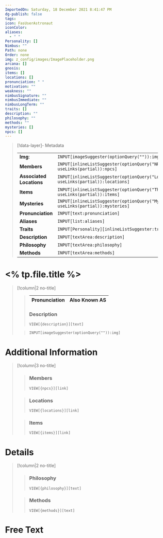 ```yaml
---
ImportedOn: Saturday, 18 December 2021 8:41:47 PM
dg-publish: false
tags: 
icon: FasUserAstronaut
iconColor: 
aliases:
  - " "
Personality: []
Nimbus: ""
Path: none
Order: none
img: z_config/images/ImagePlaceholder.png
arcana: []
gnosis: 
items: []
locations: []
pronunciation: " "
motivation: ""
weakness: ""
nimbusSignature: ""
nimbusImmediate: ""
nimbusLongTerm: ""
traits: []
description: ""
philosophy: ""
methods: ""
mysteries: []
npcs: []
---
```

> [!data-layer]- Metadata
>
> |                                       |                                  |
>| ----- | ----- |
>| **Img**: |`INPUT[imageSuggester(optionQuery("")):img]`|
> |**Members** | `INPUT[inlineListSuggester(optionQuery("NPCs"), useLinks(partial)):npcs]`|
> |**Associated Locations** | `INPUT[inlineListSuggester(optionQuery("Locations"), useLinks(partial)):locations]`|
> |**Items** | `INPUT[inlineListSuggester(optionQuery("Things"), useLinks(partial)):items]`|
> |**Mysteries** | `INPUT[inlineListSuggester(optionQuery("Mysteries"), useLinks(partial)):mysteries]`|
> |**Pronunciation**|`INPUT[text:pronunciation]`|
> |**Aliases**|`INPUT[list:aliases]`|
> |**Traits**| `INPUT[Personality][inlineListSuggester:traits]`|
> |**Description** |`INPUT[textArea:description]`|
> |**Philosophy** |`INPUT[textArea:philosophy]`|
> |**Methods** |`INPUT[textArea:methods]`|
# <% tp.file.title %>
> [!column|2 no-title]
>
>>| Pronunciation | Also Known AS|
>>| ----- | ----- |
>>
>> ### Description
>>  `VIEW[{description}][text]`
>
>> 
>> `INPUT[imageSuggester(optionQuery("")):img]`

# Additional Information
> [!column|3 no-title]
>
>>
>> ### Members
>> `VIEW[{npcs}][link]`  
>>  
>
>> ### Locations
>> `VIEW[{locations}][link]`  
>
>> ### Items
>> `VIEW[{items}][link]`  
>

# Details
> [!column|2 no-title]
>
>>
>> ### Philosophy
>> `VIEW[{philosophy}][text]`
>>  
>
>> ### Methods
>> `VIEW[{methods}][text]`
# Free Text